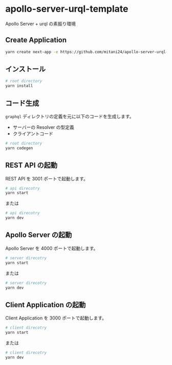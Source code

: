 # apollo-server-urql-template

Apollo Server + urql の素振り環境

## Create Application

```sh
yarn create next-app -e https://github.com/mitani24/apollo-server-urql-template
```

## インストール

```sh
# root directory
yarn install
```

## コード生成

`graphql` ディレクトリの定義を元に以下のコードを生成します。

- サーバーの Resolver の型定義
- クライアントコード

```sh
# root directory
yarn codegen
```

## REST API の起動

REST API を 3001 ポートで起動します。

```sh
# api direcotry
yarn start
```

または

```sh
# api direcotry
yarn dev
```

## Apollo Server の起動

Apollo Server を 4000 ポートで起動します。

```sh
# server direcotry
yarn start
```

または

```sh
# server direcotry
yarn dev
```

## Client Application の起動

Client Application を 3000 ポートで起動します。

```sh
# client direcotry
yarn start
```

または

```sh
# client direcotry
yarn dev
```
